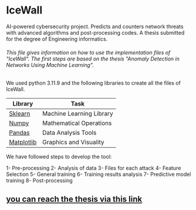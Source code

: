 # IceWall
AI-powered cybersecurity project. Predicts and counters network threats with advanced algorithms and post-processing codes. A thesis submitted for the degree of Engineering informatics.

###### This file gives information on how to use the implementation files of "IceWall". The first steps are based on the thesis "Anomaly Detection in Networks Using Machine Learning".

We used python 3.11.9 and the following libraries to create all the files of IceWall.

| Library | Task |
| ------ | ------ |
|[ Sklearn ](http://scikit-learn.org/stable/install.html)| Machine Learning Library|
| [ Numpy ](http://www.numpy.org/) |Mathematical Operations|
| [ Pandas  ](https://pandas.pydata.org/pandas-docs/stable/install.html)|  Data Analysis Tools |
| [ Matplotlib ](https://matplotlib.org/users/installing.html) |Graphics and Visuality|

We have followed steps to develop the tool:

1- Pre-processing
2- Analysis of data
3- Files for each attack
4- Feature Selection
5- General training
6- Training results analysis
7- Predictive model training
8- Post-processing

##  [you can reach the thesis via this link]()